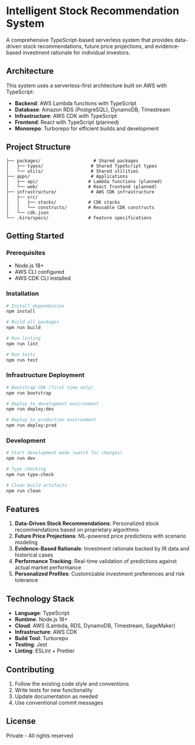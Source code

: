 # Intelligent Stock Recommendation System

A comprehensive TypeScript-based serverless system that provides data-driven stock recommendations, future price projections, and evidence-based investment rationale for individual investors.

## Architecture

This system uses a serverless-first architecture built on AWS with TypeScript:

- **Backend**: AWS Lambda functions with TypeScript
- **Database**: Amazon RDS (PostgreSQL), DynamoDB, Timestream
- **Infrastructure**: AWS CDK with TypeScript
- **Frontend**: React with TypeScript (planned)
- **Monorepo**: Turborepo for efficient builds and development

## Project Structure

```
├── packages/                    # Shared packages
│   ├── types/                  # Shared TypeScript types
│   └── utils/                  # Shared utilities
├── apps/                       # Applications
│   ├── api/                   # Lambda functions (planned)
│   └── web/                   # React frontend (planned)
├── infrastructure/             # AWS CDK infrastructure
│   ├── src/
│   │   ├── stacks/            # CDK stacks
│   │   └── constructs/        # Reusable CDK constructs
│   └── cdk.json
└── .kiro/specs/               # Feature specifications
```

## Getting Started

### Prerequisites

- Node.js 18+
- AWS CLI configured
- AWS CDK CLI installed

### Installation

```bash
# Install dependencies
npm install

# Build all packages
npm run build

# Run linting
npm run lint

# Run tests
npm run test
```

### Infrastructure Deployment

```bash
# Bootstrap CDK (first time only)
npm run bootstrap

# Deploy to development environment
npm run deploy:dev

# Deploy to production environment
npm run deploy:prod
```

### Development

```bash
# Start development mode (watch for changes)
npm run dev

# Type checking
npm run type-check

# Clean build artifacts
npm run clean
```

## Features

1. **Data-Driven Stock Recommendations**: Personalized stock recommendations based on proprietary algorithms
2. **Future Price Projections**: ML-powered price predictions with scenario modeling
3. **Evidence-Based Rationale**: Investment rationale backed by IR data and historical cases
4. **Performance Tracking**: Real-time validation of predictions against actual market performance
5. **Personalized Profiles**: Customizable investment preferences and risk tolerance

## Technology Stack

- **Language**: TypeScript
- **Runtime**: Node.js 18+
- **Cloud**: AWS (Lambda, RDS, DynamoDB, Timestream, SageMaker)
- **Infrastructure**: AWS CDK
- **Build Tool**: Turborepo
- **Testing**: Jest
- **Linting**: ESLint + Prettier

## Contributing

1. Follow the existing code style and conventions
2. Write tests for new functionality
3. Update documentation as needed
4. Use conventional commit messages

## License

Private - All rights reserved